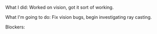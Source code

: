 What I did: Worked on vision, got it sort of working.

What I'm going to do: Fix vision bugs, begin investigating ray casting.

Blockers:
